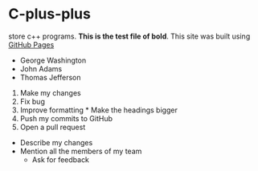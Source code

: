 # C-plus-plus
store c++ programs.
**This is the test file of bold**.
This site was built using [GitHub Pages](https://pages.github.com/)
- George Washington
- John Adams
- Thomas Jefferson
1. Make my changes
  1. Fix bug
  2. Improve formatting
    * Make the headings bigger
2. Push my commits to GitHub
3. Open a pull request
  * Describe my changes
  * Mention all the members of my team
    * Ask for feedback
